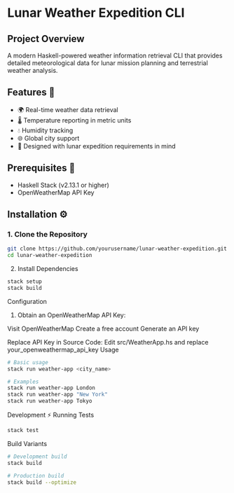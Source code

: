 # Lunar Weather Expedition CLI

## Project Overview

A modern Haskell-powered weather information retrieval CLI that provides detailed meteorological data for lunar mission planning and terrestrial weather analysis.

## Features 👾

- 🌍 Real-time weather data retrieval
- 🌡️ Temperature reporting in metric units
- 💧 Humidity tracking
- 🌐 Global city support
- 🚀 Designed with lunar expedition requirements in mind

## Prerequisites 🐧

- Haskell Stack (v2.13.1 or higher)
- OpenWeatherMap API Key

## Installation ⚙️

### 1. Clone the Repository
```bash
git clone https://github.com/yourusername/lunar-weather-expedition.git
cd lunar-weather-expedition
```
2. Install Dependencies
```bash
stack setup
stack build
```
Configuration

1. Obtain an OpenWeatherMap API Key:

Visit OpenWeatherMap
Create a free account
Generate an API key

Replace API Key in Source Code:
Edit src/WeatherApp.hs and replace your_openweathermap_api_key
Usage

```bash
# Basic usage
stack run weather-app <city_name>

# Examples
stack run weather-app London
stack run weather-app "New York"
stack run weather-app Tokyo
```
Development ⚡
Running Tests
```bash
stack test
```
Build Variants
```bash
# Development build
stack build

# Production build
stack build --optimize
```
